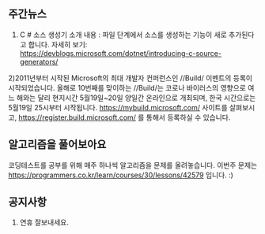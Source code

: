 ## 주간뉴스

1)  C # 소스 생성기 소개 
내용 : 파일 단계에서 소스를 생성하는 기능이 새로 추가된다고 합니다.
자세히 보기: https://devblogs.microsoft.com/dotnet/introducing-c-source-generators/

2)2011년부터 시작된 Microsoft의 최대 개발자 컨퍼런스인 //Build/ 이벤트의 등록이 시작되었습니다. 
올해로 10번째를 맞이하는 //Build/는 코로나 바이러스의 영향으로 여느 해와는 달리 현지시간 5월19일~20일 양일간 온라인으로 개최되며, 한국 시간으로는 5월19일 25시부터 시작됩니다.
https://mybuild.microsoft.com/ 사이트를 살펴보시고,  https://register.build.microsoft.com/ 를 통해서 등록하실 수 있습니다.

## 알고리즘을 풀어보아요
코딩테스트를 공부를 위해 매주 하나씩 알고리즘을 문제를 올려놓습니다.
이번주 문제는 https://programmers.co.kr/learn/courses/30/lessons/42579 입니다.
:)


## 공지사항
1) 연휴 잘보내세요. 
